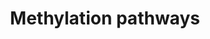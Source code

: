 ---
annotations:
- id: PW:0000432
  parent: regulatory pathway
  type: Pathway Ontology
  value: protein modification pathway
authors:
- MaintBot
- AlexanderPico
- Mkutmon
- Eweitz
description: ''
last-edited: 2021-05-21
organisms:
- Bos taurus
redirect_from:
- /index.php/Pathway:WP992
- /instance/WP992
revision: null
schema-jsonld:
- '@context': https://schema.org/
  '@id': https://wikipathways.github.io/pathways/WP992.html
  '@type': Dataset
  creator:
    '@type': Organization
    name: WikiPathways
  description: ''
  keywords:
  - ATP
  - COMT
  - HNMT
  - INMT
  - L-Methionine
  - MAT1A
  - MAT2A
  - MAT2B
  - N-methylated substrate
  - NNMT
  - O-methylated substrate
  - PNMT
  - Phosphate
  - S-Adenosylhomocysteine
  - S-Adenosylmethionine
  - S-methylated substrate
  - Substrate
  - TPMT
  license: CC0
  name: Methylation pathways
seo: CreativeWork
title: Methylation pathways
wpid: WP992
---